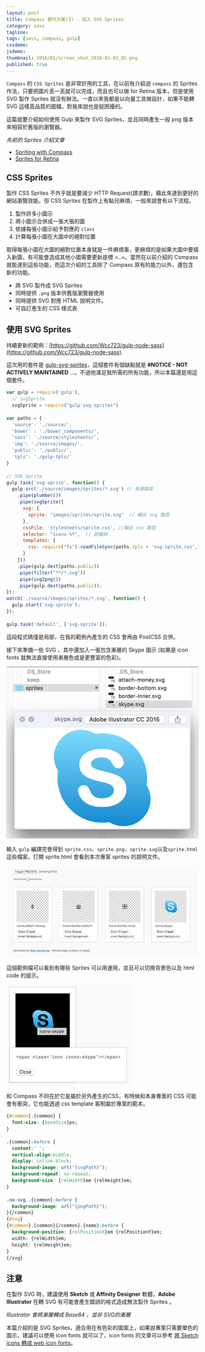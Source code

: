 ```yaml
---
layout: post
title: Compass 替代方案(3) - 加入 SVG Sprites
category: sass
tagline:
tags: [sass, compass, gulp]
cssdemo:
jsdemo:
thumbnail: 2016/01/screen_shot_2016-01-03_02.png
published: true
---
```


`Compass` 的 `CSS Sprites` 是非常好用的工具，在以前有介紹過 `compass` 的 Sprites 作法，只要把圖片丟一丟就可以完成，而且也可以做 for Retina 版本，但是使用SVG 製作 Sprites 就沒有辦法。一直以來我都是以向量工具做設計，如果不能轉 SVG 這樣高品質的圖檔，對我來說也是挺困擾的。

這篇就要介紹如何使用 Gulp 來製作 SVG Sprites，並且同時產生一般 png 版本來相容於舊版的瀏覽器。

*先前的 Sprites 介紹文章*

- [Spriting with Compass](http://wcc723.github.io/css/2014/03/13/css-icon-sprites/)
- [Sprites for Retina](http://wcc723.github.io/css/2014/03/24/css-icon-sprites/)

<!-- more -->

## CSS Sprites

製作 CSS Sprites 不外乎就是要減少 HTTP Request(請求數)，藉此來達到更好的網站瀏覽效能。但 CSS Sprites 在製作上有點兒麻煩，一般來說會有以下流程。

1. 製作許多小圖示
2. 將小圖示合併成一張大張的圖
3. 依據每張小圖示給予對應的 `class`
4. 計算每張小圖在大圖中的絕對位置

取得每張小圖在大圖的絕對位置本身就是一件麻煩事，更麻煩的是如果大圖中要插入新圖，有可能會造成其他小圖需要更新座標 =..=。當然在以前介紹的 Compass 就能達到這些功能，而這次介紹的工具除了 Compass 原有的能力以外，還包含新的功能。

- 將 SVG 製作成 SVG Sprites
- 同時提供 `.png` 版本供舊版瀏覽器使用
- 同時提供 SVG 對應 HTML 說明文件。
- 可自訂產生的 CSS 樣式表


## 使用 SVG Sprites

持續更新的範例：[https://github.com/Wcc723/gulp-node-sass](https://github.com/Wcc723/gulp-node-sass)

這次用的套件是 [gulp-svg-sprites](https://www.npmjs.com/package/gulp-svg-sprites)，這個套件有個缺點就是 **#NOTICE - NOT ACTIVELY MAINTAINED** ...。不過他滿足我所需的所有功能，所以本篇還是用這個套件。

```javascript
var gulp = require('gulp'),
  // svgSprite
  svgSprite = require("gulp-svg-sprites")

var paths = {
  'source': './source/',
  'bower' : './bower_components/',
  'sass': './source/stylesheets/',
  'img': './source/images/',
  'public': './public/',
  'tpls': './gulp-tpls/'
}

// SVG Sprite
gulp.task('svg-sprite', function() {
  gulp.src('./source/images/sprites/*.svg') // 來源路徑
    .pipe(plumber())
    .pipe(svgSprite({
      svg: {
        sprite: "images/sprites/sprite.svg"  // 輸出 svg 路徑
      },
      cssFile: 'stylesheets/sprite.css', //輸出 css 路徑
      selector: "icons-%f",  // 前綴詞
      templates: {
        css: require("fs").readFileSync(paths.tpls + 'svg-sprite.css', "utf-8") // css 樣板
      }
    }))
    .pipe(gulp.dest(paths.public))
    .pipe(filter("**/*.svg"))
    .pipe(svg2png())
    .pipe(gulp.dest(paths.public));
});
watch('./source/images/sprites/*.svg', function() {
  gulp.start('svg-sprite');
});

gulp.task('default', ['svg-sprite']);
```

這段程式碼僅是局部，在我的範例內產生的 CSS 會再由 PostCSS 合併。

接下來準備一些 SVG ，其中還加入一張包含漸層的 Skype 圖示 (如果是 icon fonts 就無法直接使用漸層色或是更豐富的色彩)。

![](/images/2016/01/screen_shot_2016-01-03_01.png)

輸入 `gulp` 編譯完會得到 `sprite.css`、`sprite.png`、`sprite.svg`以及`sprite.html`這些檔案，打開 sprite.html 會看到本次專案 sprites 的說明文件。

![](/images/2016/01/screen_shot_2016-01-03_02.png)

這個範例檔可以看到有哪些 Sprites 可以用運用，並且可以切換背景色以及 html code 的提示。

![](/images/2016/01/screen_shot_2016-01-03_04.png)

和 Compass 不同在於它是屬於另外產生的CSS，有時候和本身專案的 CSS 可能會有衝突，它也能透過 css template 客制屬於專案的範本。

```css
{#common}.{common} {
  font-size: {baseSize}px;
}

.{common}:before {
  content:' ';
  vertical-align:middle;
  display: inline-block;
  background-image: url("{svgPath}");
  background-repeat: no-repeat;
  background-size: {relWidth}em {relHeight}em;
}

.no-svg .{common}:before {
  background-image: url("{pngPath}");
}{/common}
{#svg}
{#common}.{common}{/common}.{name}:before {
  background-position: {relPositionX}em {relPositionY}em;
  width: {relWidth}em;
  height: {relHeight}em;
}
{/svg}
```

## 注意

在製作 SVG 時，建議使用 **Sketch** 或 **Affinity Designer** 軟體，**Adobe Illustrator** 在轉 SVG 有可能會產生錯誤的格式造成無法製作 Sprites 。

*Illustrator 會將漸層轉成 Base64 ，並非 SVG的漸層*

本篇介紹的是 SVG Sprites，適合用在有色彩的圖案上，如果說專案只需要單色的圖示，建議可以使用 icon fonts 就可以了，icon fonts 的文章可以參考 [將 Sketch icons 轉成 web icon fonts](http://wcc723.github.io/tools/2015/11/20/sketch-convert-to-web-icon-fonts/)。
